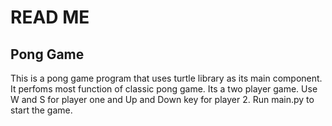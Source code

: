 # READ ME

## Pong Game

This is a pong game program that uses turtle library as its main component. It perfoms most function of classic pong game. 
Its a two player game.
Use W and S for player one and Up and Down key for player 2.
Run main.py to start the game.

